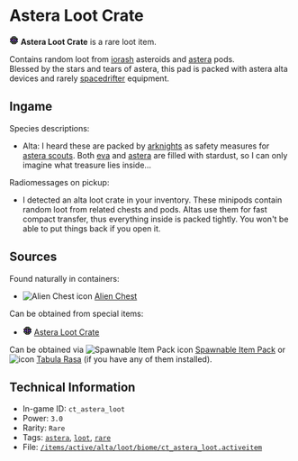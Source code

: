 # Astera Loot Crate

<img src="https://raw.githubusercontent.com/Ceterai/Enternia/main/items/active/alta/loot/biome/ct_astera_loot.png" alt="Astera Loot Crate icon" loading="lazy" height="16px" width="auto" /> **Astera Loot Crate** is a rare loot item.

Contains random loot from [iorash](https://ceterai.github.io/MyEnternia/Wiki/iorash) asteroids and [astera](https://ceterai.github.io/MyEnternia/Wiki/Tags/Astera) pods.  
Blessed by the stars and tears of astera, this pad is packed with astera alta devices and rarely [spacedrifter](https://ceterai.github.io/MyEnternia/Wiki/Spacedrifter) equipment.

## Ingame

Species descriptions:

- Alta: I heard these are packed by [arknights](https://ceterai.github.io/MyEnternia/Wiki/Arknight) as safety measures for [astera scouts](https://ceterai.github.io/MyEnternia/Wiki/asterascouts). Both [eva](https://ceterai.github.io/MyEnternia/Wiki/Tags/Eva) and [astera](https://ceterai.github.io/MyEnternia/Wiki/Tags/Astera) are filled with stardust, so I can only imagine what treasure lies inside...

Radiomessages on pickup:

- I detected an alta loot crate in your inventory. These minipods contain random loot from related chests and pods. Altas use them for fast compact transfer, thus everything inside is packed tightly. You won't be able to put things back if you open it.

## Sources

Found naturally in containers:

- <img src="https://starbounder.org/mediawiki/images/3/35/Alien_Chest.png" alt="Alien Chest icon" loading="lazy" height="9.75px" width="12px" /> [Alien Chest](https://starbounder.org/Alien_Chest)

Can be obtained from special items:

- <img src="https://raw.githubusercontent.com/Ceterai/Enternia/main/items/active/alta/loot/biome/ct_astera_loot.png" alt="Astera Loot Crate icon" loading="lazy" height="16px" width="auto" /> [Astera Loot Crate](https://ceterai.github.io/MyEnternia/Wiki/AsteraLootCrate)

Can be obtained via <img src="https://raw.githubusercontent.com/Silverfeelin/Starbound-SpawnableItemPack/master/interface/sip/iconSmall.png" alt="Spawnable Item Pack icon" width="18" height="14"/> [Spawnable Item Pack](https://steamcommunity.com/sharedfiles/filedetails/?id=733665104) or <img src="https://steamuserimages-a.akamaihd.net/ugc/263843960696222713/3EC9A7C005541F7D577EBCB8C5736B4EFC9973D6/" alt="icon" width="8" height="12"/> [Tabula Rasa](https://community.playstarbound.com/resources/the-tabula-rasa.3222/) (if you have any of them installed).

## Technical Information

- In-game ID: `ct_astera_loot`
- Power: `3.0`
- Rarity: `Rare`
- Tags: [`astera`](https://ceterai.github.io/MyEnternia/Wiki/Tags/Astera), [`loot`](https://ceterai.github.io/MyEnternia/Wiki/Tags/Loot), [`rare`](https://ceterai.github.io/MyEnternia/Wiki/Tags/Rare)
- File: [`/items/active/alta/loot/biome/ct_astera_loot.activeitem`](https://github.com/Ceterai/Enternia/blob/main/items/active/alta/loot/biome/ct_astera_loot.activeitem)
